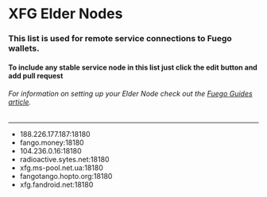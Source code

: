 # XFG Elder Nodes
### This list is used for remote service connections to Fuego wallets.
#### To include any stable service node in this list just click the edit button and add pull request
###### For information on setting up your Elder Node check out the [Fuego Guides article](https://github.com/usexfg/Guides/wiki/Run-an-Elder-Node).

--------------------------

-  188.226.177.187:18180
-  fango.money:18180
-  104.236.0.16:18180
-  radioactive.sytes.net:18180
-  xfg.ms-pool.net.ua:18180 
-  fangotango.hopto.org:18180
-  xfg.fandroid.net:18180
